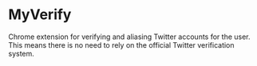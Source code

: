 # MyVerify
Chrome extension for verifying and aliasing Twitter accounts for the user. This means there is no need to rely on the official Twitter verification system.
